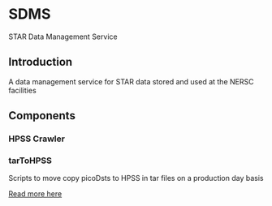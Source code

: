 # SDMS
STAR Data Management Service

## Introduction
A data management service for STAR data stored and used at the NERSC facilities

## Components

### HPSS Crawler



### tarToHPSS
Scripts to move copy picoDsts to HPSS in tar files on a production day basis

[Read more here](tarToHPSS/ReadMe.md)

